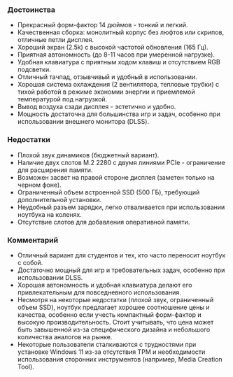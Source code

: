 ### **Достоинства**

*   Прекрасный форм-фактор 14 дюймов - тонкий и легкий.
*   Качественная сборка: монолитный корпус без люфтов или скрипов, отличные петли дисплея.
*   Хороший экран (2.5k) с высокой частотой обновления (165 Гц).
*   Приятная автономность (до 8-11 часов при умеренной нагрузке).
*   Удобная клавиатура с приятным ходом клавиш и отсутствием RGB подсветки.
*   Отличный тачпад, отзывчивый и удобный в использовании.
*   Хорошая система охлаждения (2 вентилятора, тепловые трубки) с тихой работой в режиме экономии энергии и приемлемой температурой под нагрузкой.
*   Вывод воздуха сзади дисплея - эстетично и удобно.
*   Мощность достаточна для большинства игр и задач, особенно при использовании внешнего монитора (DLSS).

### **Недостатки**

*   Плохой звук динамиков (бюджетный вариант).
*   Наличие двух слотов M.2 2280 с двумя линиями PCIe - ограничение для расширения памяти.
*   Возможен засвет на правой стороне дисплея (заметен только на черном фоне).
*   Ограниченный объем встроенной SSD (500 ГБ), требующий дополнительной установки.
*   Неудобный разъем зарядки, легко отваливается при использовании ноутбука на коленях.
*   Отсутствие слотов для добавления оперативной памяти.

### **Комментарий**

*   Отличный вариант для студентов и тех, кто часто переносит ноутбук с собой.
*   Достаточно мощный для игр и требовательных задач, особенно при использовании DLSS.
*   Хорошая автономность и удобная клавиатура делают его привлекательным для повседневного использования.
*   Несмотря на некоторые недостатки (плохой звук, ограниченный объем SSD), ноутбук предлагает хорошее соотношение цены и качества, особенно если учесть компактный форм-фактор и высокую производительность.  Стоит учитывать, что цена может быть завышенной из-за специфического дизайна и небольшого количества аналогов на рынке.
*   Некоторые пользователи сталкиваются с трудностями при установке Windows 11 из-за отсутствия TPM и необходимости использования сторонних инструментов (например, Media Creation Tool).
